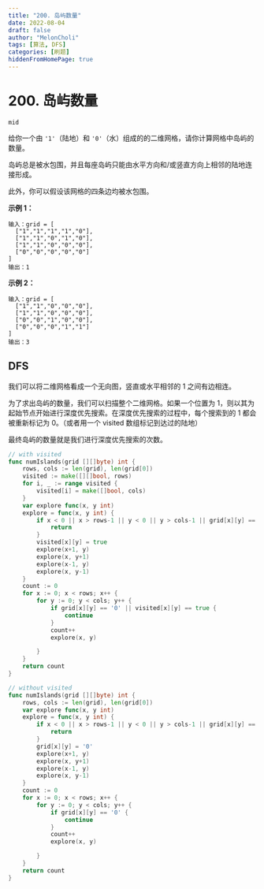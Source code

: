 ```yaml
---
title: "200. 岛屿数量"
date: 2022-08-04
draft: false
author: "MelonCholi"
tags: [算法, DFS]
categories: [刷题]
hiddenFromHomePage: true
---
```


# 200. 岛屿数量

`mid`

给你一个由 `'1'`（陆地）和 `'0'`（水）组成的的二维网格，请你计算网格中岛屿的数量。

岛屿总是被水包围，并且每座岛屿只能由水平方向和/或竖直方向上相邻的陆地连接形成。

此外，你可以假设该网格的四条边均被水包围。

**示例 1：**

```
输入：grid = [
  ["1","1","1","1","0"],
  ["1","1","0","1","0"],
  ["1","1","0","0","0"],
  ["0","0","0","0","0"]
]
输出：1
```

**示例 2：**

```
输入：grid = [
  ["1","1","0","0","0"],
  ["1","1","0","0","0"],
  ["0","0","1","0","0"],
  ["0","0","0","1","1"]
]
输出：3
```

## DFS

我们可以将二维网格看成一个无向图，竖直或水平相邻的 1 之间有边相连。

为了求出岛屿的数量，我们可以扫描整个二维网格。如果一个位置为 1，则以其为起始节点开始进行深度优先搜索。在深度优先搜索的过程中，每个搜索到的 1 都会被重新标记为 0。（或者用一个 visited 数组标记到达过的陆地）

最终岛屿的数量就是我们进行深度优先搜索的次数。

```go
// with visited
func numIslands(grid [][]byte) int {
	rows, cols := len(grid), len(grid[0])
	visited := make([][]bool, rows)
	for i, _ := range visited {
		visited[i] = make([]bool, cols)
	}
	var explore func(x, y int)
	explore = func(x, y int) {
		if x < 0 || x > rows-1 || y < 0 || y > cols-1 || grid[x][y] == '0' || visited[x][y] {
			return
		}
		visited[x][y] = true
		explore(x+1, y)
		explore(x, y+1)
		explore(x-1, y)
		explore(x, y-1)
	}
	count := 0
	for x := 0; x < rows; x++ {
		for y := 0; y < cols; y++ {
			if grid[x][y] == '0' || visited[x][y] == true {
				continue
			}
			count++
			explore(x, y)

		}
	}
	return count
}
```

```go
// without visited
func numIslands(grid [][]byte) int {
	rows, cols := len(grid), len(grid[0])
	var explore func(x, y int)
	explore = func(x, y int) {
		if x < 0 || x > rows-1 || y < 0 || y > cols-1 || grid[x][y] == '0' {
			return
		}
		grid[x][y] = '0'
		explore(x+1, y)
		explore(x, y+1)
		explore(x-1, y)
		explore(x, y-1)
	}
	count := 0
	for x := 0; x < rows; x++ {
		for y := 0; y < cols; y++ {
			if grid[x][y] == '0' {
				continue
			}
			count++
			explore(x, y)

		}
	}
	return count
}
```

